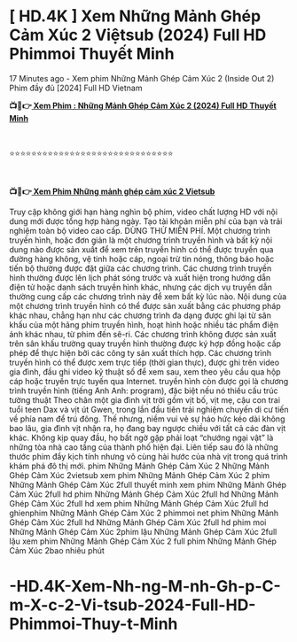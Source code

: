 <h1 class="heading-element" dir="auto">[ HD.4K ] Xem Những Mảnh Ghép Cảm Xúc 2 Việtsub (2024) Full HD Phimmoi Thuyết Minh</h1>

17 Minutes ago - Xem phim Những Mảnh Ghép Cảm Xúc 2 (Inside Out 2) Phim đầy đủ [2024] Full HD Vietnam

<p><b>📺📱👉<a href="https://jisswatch.com/vi/movie/1022789/inside-out-2" rel="noopener"> Xem Phim : Những Mảnh Ghép Cảm Xúc 2 (2024) Full HD Thuyết Minh</a></b></p>
<p><b><br></b></p>
⭐⭐⭐⭐⭐⭐⭐⭐⭐⭐⭐⭐⭐⭐⭐⭐⭐⭐⭐⭐⭐⭐⭐⭐⭐⭐⭐⭐⭐⭐
<p><b><br></b></p>
<p><b>📺📱👉<a href="https://jisswatch.com/vi/movie/1022789/inside-out-2" rel="noopener"> Xem Phim Những mảnh ghép cảm xúc 2 Vietsub</a></b></p>

Truy cập không giới hạn hàng nghìn bộ phim, video chất lượng HD với nội dung mới được tổng hợp hàng ngày. Tạo tài khoản miễn phí của bạn và trải nghiệm toàn bộ video cao cấp. DÙNG THỬ MIỄN PHÍ.
Một chương trình truyền hình, hoặc đơn giản là một chương trình truyền hình và bất kỳ nội dung nào được sản xuất để xem trên truyền hình có thể được truyền qua đường hàng không, vệ tinh hoặc cáp, ngoại trừ tin nóng, thông báo hoặc tiến bộ thường được đặt giữa các chương trình. Các chương trình truyền hình thường được lên lịch phát sóng trước và xuất hiện trong hướng dẫn điện tử hoặc danh sách truyền hình khác, nhưng các dịch vụ truyền dẫn thường cung cấp các chương trình này để xem bất kỳ lúc nào. Nội dung của một chương trình truyền hình có thể được sản xuất bằng các phương pháp khác nhau, chẳng hạn như các chương trình đa dạng được ghi lại từ sân khấu của một hãng phim truyền hình, hoạt hình hoặc nhiều tác phẩm điện ảnh khác nhau, từ phim đến sê-ri. Các chương trình không được sản xuất trên sân khấu trường quay truyền hình thường được ký hợp đồng hoặc cấp phép để thực hiện bởi các công ty sản xuất thích hợp. Các chương trình truyền hình có thể được xem trực tiếp (thời gian thực), được ghi trên video gia đình, đầu ghi video kỹ thuật số để xem sau, xem theo yêu cầu qua hộp cáp hoặc truyền trực tuyến qua Internet. truyền hình còn được gọi là chương trình truyền hình (tiếng Anh Anh: program), đặc biệt nếu nó thiếu cấu trúc tường thuật
Theo chân một gia đình vịt trời gồm vịt bố, vịt mẹ, cậu con trai tuổi teen Dax và vịt út Gwen, trong lần đầu tiên trải nghiệm chuyến di cư tiến về phía nam để trú đông. Thế nhưng, niềm vui vẻ sự háo hức kéo dài không bao lâu, gia đình vịt nhận ra, họ đang bay ngược chiều với tất cả các đàn vịt khác. Không kịp quay đầu, họ bất ngờ gặp phải loạt “chướng ngại vật” là những tòa nhà cao tầng của thành phố hiện đại. Liên tiếp sau đó là những thước phim đầy kịch tính nhưng vô cùng hài hước của nhà vịt trong quá trình khám phá đô thị mới.
phim Những Mảnh Ghép Cảm Xúc 2
Những Mảnh Ghép Cảm Xúc 2vietsub
xem phim Những Mảnh Ghép Cảm Xúc 2
phim Những Mảnh Ghép Cảm Xúc 2full thuyết minh
xem phim Những Mảnh Ghép Cảm Xúc 2full hd
phim Những Mảnh Ghép Cảm Xúc 2full hd
Những Mảnh Ghép Cảm Xúc 2full hd
xem phim Những Mảnh Ghép Cảm Xúc 2full hd
ghienphim Những Mảnh Ghép Cảm Xúc 2
phimmoi net
phim Những Mảnh Ghép Cảm Xúc 2full hd
Những Mảnh Ghép Cảm Xúc 2full hd
phim moi
Những Mảnh Ghép Cảm Xúc 2phim lậu
Những Mảnh Ghép Cảm Xúc 2full lậu
xem phim Những Mảnh Ghép Cảm Xúc 2 full
phim Những Mảnh Ghép Cảm Xúc 2bao nhiêu phút

# -HD.4K-Xem-Nh-ng-M-nh-Gh-p-C-m-X-c-2-Vi-tsub-2024-Full-HD-Phimmoi-Thuy-t-Minh
